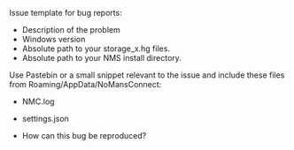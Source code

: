 Issue template for bug reports:

- Description of the problem
- Windows version
- Absolute path to your storage_x.hg files.
- Absolute path to your NMS install directory.

Use Pastebin or a small snippet relevant to the issue and include these files from Roaming/AppData/NoMansConnect:
- NMC.log
- settings.json

- How can this bug be reproduced?